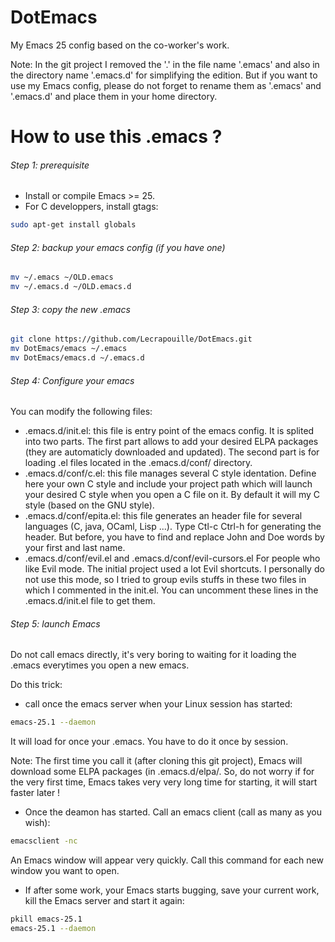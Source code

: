 # DotEmacs

My Emacs 25 config based on the co-worker's work.

Note: In the git project I removed the '.' in the file name '.emacs' and also in the directory name '.emacs.d' for simplifying the edition. But if you want to use my Emacs config, please do not forget to rename them as '.emacs' and '.emacs.d' and place them in your home directory.

# How to use this .emacs ?

###### Step 1: prerequisite

* Install or compile Emacs >= 25.
* For C developpers, install gtags:
```sh
sudo apt-get install globals
```

###### Step 2: backup your emacs config (if you have one)

```sh
mv ~/.emacs ~/OLD.emacs
mv ~/.emacs.d ~/OLD.emacs.d
```

###### Step 3: copy the new .emacs

```sh
git clone https://github.com/Lecrapouille/DotEmacs.git
mv DotEmacs/emacs ~/.emacs
mv DotEmacs/emacs.d ~/.emacs.d
```

###### Step 4: Configure your emacs

You can modify the following files:
* .emacs.d/init.el: this file is entry point of the emacs config. It is splited into two parts. The first part allows to add your desired ELPA packages (they are automaticly downloaded and updated). The second part is for loading .el files located in the .emacs.d/conf/ directory.
* .emacs.d/conf/c.el: this file manages several C style identation. Define here your own C style and include your project path which will launch your desired C style when you open a C file on it. By default it will my C style (based on the GNU style).
* .emacs.d/conf/epita.el: this file generates an header file for several languages (C, java, OCaml, Lisp ...). Type Ctl-c Ctrl-h for generating the header. But before, you have to find and replace John and Doe words by your first and last name.
* .emacs.d/conf/evil.el and .emacs.d/conf/evil-cursors.el For people who like Evil mode. The initial project used a lot Evil shortcuts. I personally do not use this mode, so I tried to group evils stuffs in these two files in which I commented in the init.el. You can uncomment these lines in the .emacs.d/init.el file to get them.

###### Step 5: launch Emacs

Do not call emacs directly, it's very boring to waiting for it loading the .emacs everytimes you open a new emacs.

Do this trick:

* call once the emacs server when your Linux session has started:
```sh
emacs-25.1 --daemon
```

It will load for once your .emacs. You have to do it once by session.

Note: The first time you call it (after cloning this git project), Emacs will download some ELPA packages (in .emacs.d/elpa/. So, do not worry if for the very first time, Emacs takes very very long time for starting, it will start faster later !

* Once the deamon has started. Call an emacs client (call as many as you wish):
```sh
emacsclient -nc
```
An Emacs window will appear very quickly. Call this command for each new window you want to open.

* If after some work, your Emacs starts bugging, save your current work, kill the Emacs server and start it again:
```sh
pkill emacs-25.1
emacs-25.1 --daemon
```
